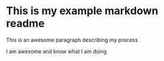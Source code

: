 # This is my example markdown readme

This is an awesome paragraph describing my process

I am awesome and know what I am doing
